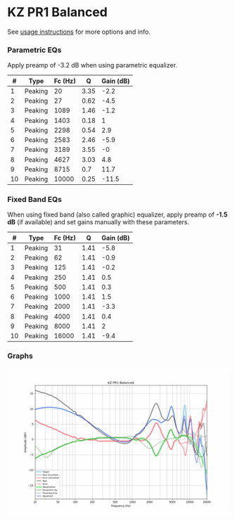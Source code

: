 # KZ PR1 Balanced
See [usage instructions](https://github.com/jaakkopasanen/AutoEq#usage) for more options and info.

### Parametric EQs
Apply preamp of -3.2 dB when using parametric equalizer.

|   # | Type    |   Fc (Hz) |    Q |   Gain (dB) |
|-----|---------|-----------|------|-------------|
|   1 | Peaking |        20 | 3.35 |        -2.2 |
|   2 | Peaking |        27 | 0.62 |        -4.5 |
|   3 | Peaking |      1089 | 1.46 |        -1.2 |
|   4 | Peaking |      1403 | 0.18 |         1   |
|   5 | Peaking |      2298 | 0.54 |         2.9 |
|   6 | Peaking |      2583 | 2.46 |        -5.9 |
|   7 | Peaking |      3189 | 3.55 |        -0   |
|   8 | Peaking |      4627 | 3.03 |         4.8 |
|   9 | Peaking |      8715 | 0.7  |        11.7 |
|  10 | Peaking |     10000 | 0.25 |       -11.5 |

### Fixed Band EQs
When using fixed band (also called graphic) equalizer, apply preamp of **-1.5 dB** (if available) and set gains manually with these parameters.

|   # | Type    |   Fc (Hz) |    Q |   Gain (dB) |
|-----|---------|-----------|------|-------------|
|   1 | Peaking |        31 | 1.41 |        -5.8 |
|   2 | Peaking |        62 | 1.41 |        -0.9 |
|   3 | Peaking |       125 | 1.41 |        -0.2 |
|   4 | Peaking |       250 | 1.41 |         0.5 |
|   5 | Peaking |       500 | 1.41 |         0.3 |
|   6 | Peaking |      1000 | 1.41 |         1.5 |
|   7 | Peaking |      2000 | 1.41 |        -3.3 |
|   8 | Peaking |      4000 | 1.41 |         0.4 |
|   9 | Peaking |      8000 | 1.41 |         2   |
|  10 | Peaking |     16000 | 1.41 |        -9.4 |

### Graphs
![](./KZ%20PR1%20Balanced.png)
